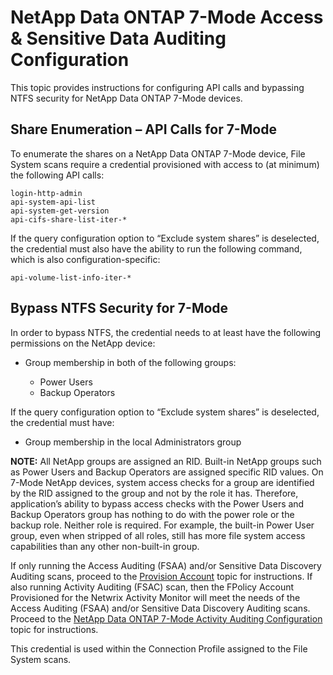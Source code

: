 # NetApp Data ONTAP 7-Mode Access & Sensitive Data Auditing Configuration

This topic provides instructions for configuring API calls and bypassing NTFS security for NetApp
Data ONTAP 7-Mode devices.

## Share Enumeration – API Calls for 7-Mode

To enumerate the shares on a NetApp Data ONTAP 7-Mode device, File System scans require a credential
provisioned with access to (at minimum) the following API calls:

```
login-http-admin
api-system-api-list
api-system-get-version
api-cifs-share-list-iter-*
```

If the query configuration option to “Exclude system shares” is deselected, the credential must also
have the ability to run the following command, which is also configuration-specific:

```
api-volume-list-info-iter-*
```

## Bypass NTFS Security for 7-Mode

In order to bypass NTFS, the credential needs to at least have the following permissions on the
NetApp device:

- Group membership in both of the following groups:

    - Power Users
    - Backup Operators

If the query configuration option to “Exclude system shares” is deselected, the credential must
have:

- Group membership in the local Administrators group

**NOTE:** All NetApp groups are assigned an RID. Built-in NetApp groups such as Power Users and
Backup Operators are assigned specific RID values. On 7-Mode NetApp devices, system access checks
for a group are identified by the RID assigned to the group and not by the role it has. Therefore,
application’s ability to bypass access checks with the Power Users and Backup Operators group has
nothing to do with the power role or the backup role. Neither role is required. For example, the
built-in Power User group, even when stripped of all roles, still has more file system access
capabilities than any other non-built-in group.

If only running the Access Auditing (FSAA) and/or Sensitive Data Discovery Auditing scans, proceed
to the
[Provision Account](/docs/accessanalyzer/11.6/config/netapp7mode/provisionaccess.md)
topic for instructions. If also running Activity Auditing (FSAC) scan, then the FPolicy Account
Provisioned for the Netwrix Activity Monitor will meet the needs of the Access Auditing (FSAA)
and/or Sensitive Data Discovery Auditing scans. Proceed to the
[NetApp Data ONTAP 7-Mode Activity Auditing Configuration](/docs/accessanalyzer/11.6/config/netapp7mode/activity.md)
topic for instructions.

This credential is used within the Connection Profile assigned to the File System scans.
